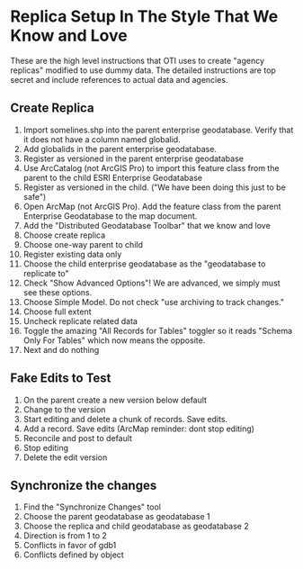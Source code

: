 # Replica Setup In The Style That We Know and Love 

These are the high level instructions that OTI uses to create "agency replicas" modified to use dummy data.  The detailed instructions are top secret and include references to actual data and agencies.

## Create Replica  

1. Import somelines.shp into the parent enterprise geodatabase.  Verify that it does not have a column named globalid.
2. Add globalids in the parent enterprise geodatabase.
3. Register as versioned in the parent enterprise geodatabase
4. Use ArcCatalog (not ArcGIS Pro) to import this feature class from the parent to the child ESRI Enterprise Geodatabase
5. Register as versioned in the child. ("We have been doing this just to be safe")
6. Open ArcMap (not ArcGIS Pro).  Add the feature class from the parent Enterprise Geodatabase to the map document.  
7. Add the "Distributed Geodatabase Toolbar" that we know and love
8. Choose create replica
9. Choose one-way parent to child
10. Register existing data only 
11. Choose the child enterprise geodatabase as the "geodatabase to replicate to"
12. Check "Show Advanced Options"! We are advanced, we simply must see these options.
13. Choose Simple Model. Do not check "use archiving to track changes."
14. Choose full extent
15. Uncheck replicate related data
16. Toggle the amazing "All Records for Tables" toggler so it reads "Schema Only For Tables" which now means the opposite. 
17. Next and do nothing

## Fake Edits to Test

1. On the parent create a new version below default
2. Change to the version 
3. Start editing and delete a chunk of records. Save edits. 
4. Add a record. Save edits (ArcMap reminder: dont stop editing)
5. Reconcile and post to default
6. Stop editing
7. Delete the edit version


## Synchronize the changes

1. Find the "Synchronize Changes" tool
2. Choose the parent geodatabase as geodatabase 1
3. Choose the replica and child geodatabase as geodatabase 2
4. Direction is from 1 to 2
5. Conflicts in favor of gdb1
6. Conflicts defined by object



